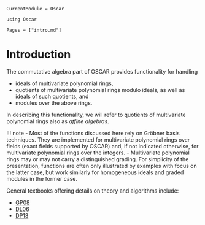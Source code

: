 ```@meta
CurrentModule = Oscar
```

```@setup oscar
using Oscar
```

```@contents
Pages = ["intro.md"]
```

# Introduction

The commutative algebra part of OSCAR provides functionality for handling

- ideals of multivariate polynomial rings,
- quotients of multivariate polynomial rings modulo ideals, as well as ideals of such quotients, and 
- modules over the above rings.

In describing this functionality, we will refer to quotients of multivariate polynomial rings also as *affine algebras*.

!!! note
    - Most of the functions discussed here rely on Gröbner basis techniques. They are  implemented for multivariate polynomial rings over fields (exact fields supported by OSCAR) and, if not indicated otherwise, for multivariate polynomial rings over the integers.
    - Multivariate polynomial rings may or may not carry a distinguished grading. For simplicity of the presentation, functions are often only illustrated by examples with focus on the latter case, but work similarly for homogeneous ideals and graded modules in the former case.


General textbooks offering details on theory and algorithms include: 
- [GP08](@cite)
- [DL06](@cite)
- [DP13](@cite)

